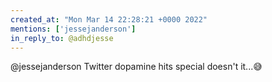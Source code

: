 ```yaml
---
created_at: "Mon Mar 14 22:28:21 +0000 2022"
mentions: ['jessejanderson']
in_reply_to: @adhdjesse
---
```


@jessejanderson Twitter dopamine hits special doesn't it...😅
